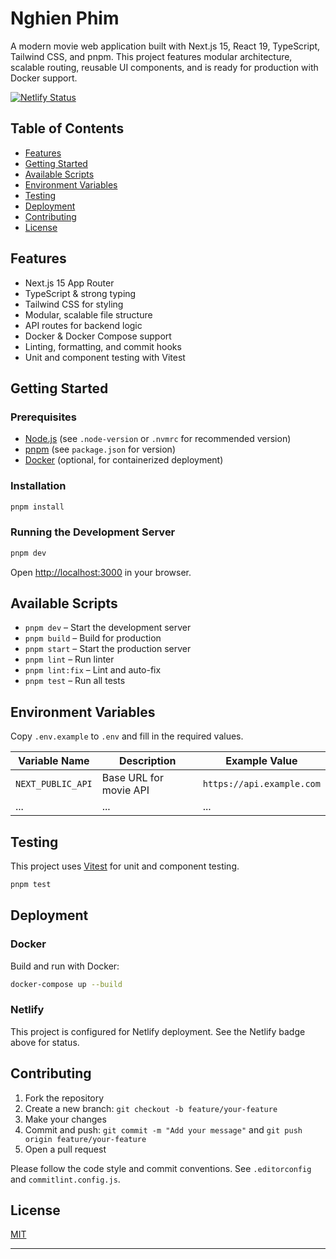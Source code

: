 # Nghien Phim

A modern movie web application built with Next.js 15, React 19, TypeScript, Tailwind CSS, and pnpm. This project features modular architecture, scalable routing, reusable UI components, and is ready for production with Docker support.

[![Netlify Status](https://api.netlify.com/api/v1/badges/99f16b6c-2a15-4f40-b9ef-20208c0e99d7/deploy-status)](https://app.netlify.com/sites/nghienphim/deploys)

## Table of Contents

- [Features](#features)
- [Getting Started](#getting-started)
- [Available Scripts](#available-scripts)
- [Environment Variables](#environment-variables)
- [Testing](#testing)
- [Deployment](#deployment)
- [Contributing](#contributing)
- [License](#license)

## Features

- Next.js 15 App Router
- TypeScript & strong typing
- Tailwind CSS for styling
- Modular, scalable file structure
- API routes for backend logic
- Docker & Docker Compose support
- Linting, formatting, and commit hooks
- Unit and component testing with Vitest

## Getting Started

### Prerequisites

- [Node.js](https://nodejs.org/) (see `.node-version` or `.nvmrc` for recommended version)
- [pnpm](https://pnpm.io/) (see `package.json` for version)
- [Docker](https://www.docker.com/) (optional, for containerized deployment)

### Installation

```bash
pnpm install
```

### Running the Development Server

```bash
pnpm dev
```

Open [http://localhost:3000](http://localhost:3000) in your browser.

## Available Scripts

- `pnpm dev` – Start the development server
- `pnpm build` – Build for production
- `pnpm start` – Start the production server
- `pnpm lint` – Run linter
- `pnpm lint:fix` – Lint and auto-fix
- `pnpm test` – Run all tests

## Environment Variables

Copy `.env.example` to `.env` and fill in the required values.

| Variable Name      | Description                | Example Value         |
|--------------------|---------------------------|----------------------|
| `NEXT_PUBLIC_API`  | Base URL for movie API    | `https://api.example.com` |
| ...                | ...                       | ...                  |

## Testing

This project uses [Vitest](https://vitest.dev/) for unit and component testing.

```bash
pnpm test
```

## Deployment

### Docker

Build and run with Docker:

```bash
docker-compose up --build
```

### Netlify

This project is configured for Netlify deployment. See the Netlify badge above for status.

## Contributing

1. Fork the repository
2. Create a new branch: `git checkout -b feature/your-feature`
3. Make your changes
4. Commit and push: `git commit -m "Add your message"` and `git push origin feature/your-feature`
5. Open a pull request

Please follow the code style and commit conventions. See `.editorconfig` and `commitlint.config.js`.

## License

[MIT](LICENSE)

---
